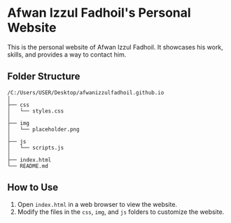 # Afwan Izzul Fadhoil's Personal Website

This is the personal website of Afwan Izzul Fadhoil. It showcases his work, skills, and provides a way to contact him.

## Folder Structure

```
/C:/Users/USER/Desktop/afwanizzulfadhoil.github.io
│
├── css
│   └── styles.css
│
├── img
│   └── placeholder.png
│
├── js
│   └── scripts.js
│
├── index.html
└── README.md
```

## How to Use

1. Open `index.html` in a web browser to view the website.
2. Modify the files in the `css`, `img`, and `js` folders to customize the website.
